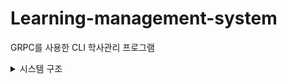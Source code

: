 # Learning-management-system
GRPC를 사용한 CLI 학사관리 프로그램  

<details>
<summary>시스템 구조</summary>
<div markdown="1">       

![image](https://github.com/dtd1614/Learning-management-system/assets/116648310/4537e76e-0f47-4981-b947-9e01d648a54e)

</div>
</details>



